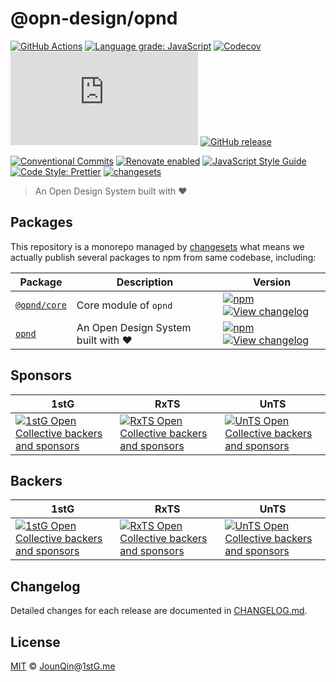 # @opn-design/opnd

[![GitHub Actions](https://github.com/opn-design/opnd/workflows/CI/badge.svg)](https://github.com/opn-design/opnd/actions/workflows/ci.yml)
[![Language grade: JavaScript](https://img.shields.io/lgtm/grade/javascript/g/opn-design/opnd.svg?logo=lgtm&logoWidth=18)](https://lgtm.com/projects/g/opn-design/opnd/context:javascript)
[![Codecov](https://img.shields.io/codecov/c/gh/opn-design/opnd)](https://codecov.io/gh/opn-design/opnd)
[![type-coverage](https://img.shields.io/badge/dynamic/json.svg?label=type-coverage&prefix=%E2%89%A5&suffix=%&query=$.typeCoverage.atLeast&uri=https%3A%2F%2Fraw.githubusercontent.com%2Fopn-design%2Fopnd%2Fmain%2Fpackage.json)](https://github.com/plantain-00/type-coverage)
[![GitHub release](https://img.shields.io/github/release/opn-design/opnd)](https://github.com/opn-design/opnd/releases)

[![Conventional Commits](https://img.shields.io/badge/conventional%20commits-1.0.0-yellow.svg)](https://conventionalcommits.org)
[![Renovate enabled](https://img.shields.io/badge/renovate-enabled-brightgreen.svg)](https://renovatebot.com/)
[![JavaScript Style Guide](https://img.shields.io/badge/code_style-standard-brightgreen.svg)](https://standardjs.com)
[![Code Style: Prettier](https://img.shields.io/badge/code_style-prettier-ff69b4.svg)](https://github.com/prettier/prettier)
[![changesets](https://img.shields.io/badge/maintained%20with-changesets-176de3.svg)](https://github.com/atlassian/changesets)

> An Open Design System built with ❤️

## Packages

This repository is a monorepo managed by [changesets][] what means we actually publish several packages to npm from same codebase, including:

| Package                              | Description                         | Version                                                                                                                                                                                                            |
| ------------------------------------ | ----------------------------------- | ------------------------------------------------------------------------------------------------------------------------------------------------------------------------------------------------------------------ |
| [`@opnd/core`](/packages/@opnd/core) | Core module of `opnd`               | [![npm](https://img.shields.io/npm/v/@opnd/core.svg)](https://www.npmjs.com/package/@opnd/core) [![View changelog](https://img.shields.io/badge/changelog-explore-brightgreen)](https://changelogs.xyz/@opnd/core) |
| [`opnd`](/packages/opnd)             | An Open Design System built with ❤️ | [![npm](https://img.shields.io/npm/v/opnd.svg)](https://www.npmjs.com/package/opnd) [![View changelog](https://img.shields.io/badge/changelog-explore-brightgreen)](https://changelogs.xyz/opnd)                   |

## Sponsors

| 1stG                                                                                                                               | RxTS                                                                                                                               | UnTS                                                                                                                               |
| ---------------------------------------------------------------------------------------------------------------------------------- | ---------------------------------------------------------------------------------------------------------------------------------- | ---------------------------------------------------------------------------------------------------------------------------------- |
| [![1stG Open Collective backers and sponsors](https://opencollective.com/1stG/organizations.svg)](https://opencollective.com/1stG) | [![RxTS Open Collective backers and sponsors](https://opencollective.com/rxts/organizations.svg)](https://opencollective.com/rxts) | [![UnTS Open Collective backers and sponsors](https://opencollective.com/unts/organizations.svg)](https://opencollective.com/unts) |

## Backers

| 1stG                                                                                                                             | RxTS                                                                                                                             | UnTS                                                                                                                             |
| -------------------------------------------------------------------------------------------------------------------------------- | -------------------------------------------------------------------------------------------------------------------------------- | -------------------------------------------------------------------------------------------------------------------------------- |
| [![1stG Open Collective backers and sponsors](https://opencollective.com/1stG/individuals.svg)](https://opencollective.com/1stG) | [![RxTS Open Collective backers and sponsors](https://opencollective.com/rxts/individuals.svg)](https://opencollective.com/rxts) | [![UnTS Open Collective backers and sponsors](https://opencollective.com/unts/individuals.svg)](https://opencollective.com/unts) |

## Changelog

Detailed changes for each release are documented in [CHANGELOG.md](./CHANGELOG.md).

## License

[MIT][] © [JounQin][]@[1stG.me][]

[1stg.me]: https://www.1stg.me
[changesets]: https://GitHub.com/atlassian/changesets
[jounqin]: https://GitHub.com/JounQin
[mit]: http://opensource.org/licenses/MIT
